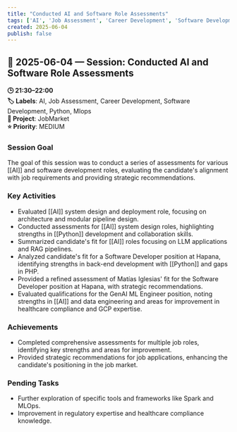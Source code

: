 ```yaml
---
title: "Conducted AI and Software Role Assessments"
tags: ['AI', 'Job Assessment', 'Career Development', 'Software Development', 'Python', 'Mlops']
created: 2025-06-04
publish: false
---
```


## 📅 2025-06-04 — Session: Conducted AI and Software Role Assessments

**🕒 21:30–22:00**  
**🏷️ Labels**: AI, Job Assessment, Career Development, Software Development, Python, Mlops  
**📂 Project**: JobMarket  
**⭐ Priority**: MEDIUM  


### Session Goal
The goal of this session was to conduct a series of assessments for various [[AI]] and software development roles, evaluating the candidate's alignment with job requirements and providing strategic recommendations.

### Key Activities
- Evaluated [[AI]] system design and deployment role, focusing on architecture and modular pipeline design.
- Conducted assessments for [[AI]] system design roles, highlighting strengths in [[Python]] development and collaboration skills.
- Summarized candidate's fit for [[AI]] roles focusing on LLM applications and RAG pipelines.
- Analyzed candidate's fit for a Software Developer position at Hapana, identifying strengths in back-end development with [[Python]] and gaps in PHP.
- Provided a refined assessment of Matías Iglesias' fit for the Software Developer position at Hapana, with strategic recommendations.
- Evaluated qualifications for the GenAI ML Engineer position, noting strengths in [[AI]] and data engineering and areas for improvement in healthcare compliance and GCP expertise.

### Achievements
- Completed comprehensive assessments for multiple job roles, identifying key strengths and areas for improvement.
- Provided strategic recommendations for job applications, enhancing the candidate's positioning in the job market.

### Pending Tasks
- Further exploration of specific tools and frameworks like Spark and MLOps.
- Improvement in regulatory expertise and healthcare compliance knowledge.
